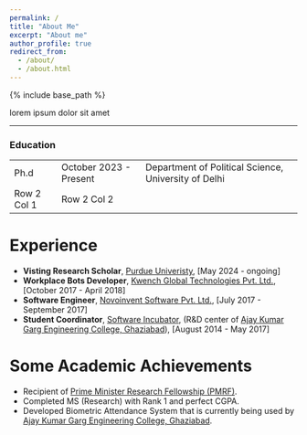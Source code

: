 ```yaml
---
permalink: /
title: "About Me"
excerpt: "About me"
author_profile: true
redirect_from: 
  - /about/
  - /about.html
---
```

{% include base_path %}

lorem ipsum dolor sit amet


---
### Education
||||
|----------|----------|----------|
| Ph.d | October 2023 - Present | Department of Political Science, University of Delhi |
| Row 2 Col 1 | Row 2 Col 2 |



Experience
=========
* **Visting Research Scholar**, [Purdue Univeristy](https://www.cs.purdue.edu/homes/ab/), [May 2024 - ongoing]
* **Workplace Bots Developer**, [Kwench Global Technologies Pvt. Ltd.](https://www.huminos.com/), [October 2017 - April 2018]
* **Software Engineer**, [Novoinvent Software Pvt. Ltd.](https://www.novoinvent.com/), [July 2017 - September 2017]
* **Student Coordinator**, [Software Incubator](https://silive.in/), (R&D center of [Ajay Kumar Garg Engineering College, Ghaziabad](https://www.akgec.ac.in/)), [August 2014 - May 2017]

Some Academic Achievements
==========================
* Recipient of [Prime Minister Research Fellowship (PMRF)](https://may2021.pmrf.in/). 
* Completed MS (Research) with Rank 1 and perfect CGPA. 
* Developed Biometric Attendance System that is currently being used by [Ajay Kumar Garg Engineering College, Ghaziabad](https://www.akgec.ac.in/).

